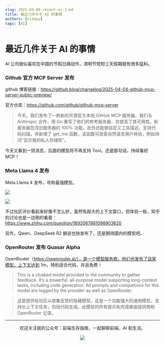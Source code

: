 ```yaml
---
slug: 2025-04-06-recent-ai-1.md
title: 最近几件关于 AI 的事情
authors: [sleepy]
tags: [AI]
---
```


# 最近几件关于 AI 的事情

AI 公司貌似喜欢在中国的节假日搞动作，清明节短短三天假期就有很多猛料。

### Github 官方 MCP Server 发布

github 博客链接：https://github.blog/changelog/2025-04-04-github-mcp-server-public-preview/

官方仓库：https://github.com/github/github-mcp-server

> 今天，我们发布了一款新的开源官方本地 GitHub MCP 服务器。我们与 Anthropic 合作，用 Go 重写了他们的参考服务器，并提高了其可用性。新服务器包含旧服务器的 100% 功能，此外还能够自定义工具描述、支持代码扫描，并新增了 get_me 函数，该函数可改善自然语言用户体验，例如询问“显示我的私人存储库”。

今天又看到一则消息，后面的模型将不再支持 Tool。还是那句话，持续看好 MCP！

### Meta Llama 4 发布

Meta Llama 4 发布，号称最强模型。

![](https://fastly.jsdelivr.net/gh/bucketio/img15@main/2025/04/07/1744010657941-7ee3dfba-f310-4066-990d-d17e243cb690.png)

![](https://fastly.jsdelivr.net/gh/bucketio/img9@main/2025/04/07/1744010677516-35f65be4-fccb-4cb0-99db-bf589f3f2e6f.png)

不过社区评价看起来好像不怎么好，虽然有超大的上下文窗口，但体验一般，知乎的讨论也是一边倒的看衰：https://www.zhihu.com/question/1892067881098903620

另外，Qwen、DeepSeek R2 据说也快发布了，还是期待国内的模型吧。

### OpenRouter 发布 Quasar Alpha

OpenRouter（https://openrouter.ai/），是一个模型服务商，他们也发布了自家模型，上下文达到 1m，特别适合代码，并且免费！

> This is a cloaked model provided to the community to gather feedback. It’s a powerful, all-purpose model supporting long-context tasks, including code generation. All prompts and completions for this model are logged by the provider as well as OpenRouter.

> 这是提供给社区以收集反馈的隐藏模型。这是一个功能强大的通用模型，支持长上下文任务，包括代码生成。此模型的所有提示和完成都由提供商和 OpenRouter 记录。

---

<div align="center">
  <p>欢迎关注我的公众号：前端生存指南，一起聊聊前端、AI 和生活。</p>
  <img src="https://cloud-minapp-47803.cloud.ifanrusercontent.com/1tvAM68Cvrx3bfLR.jpg" style={{ width: '180px' }} />
</div>